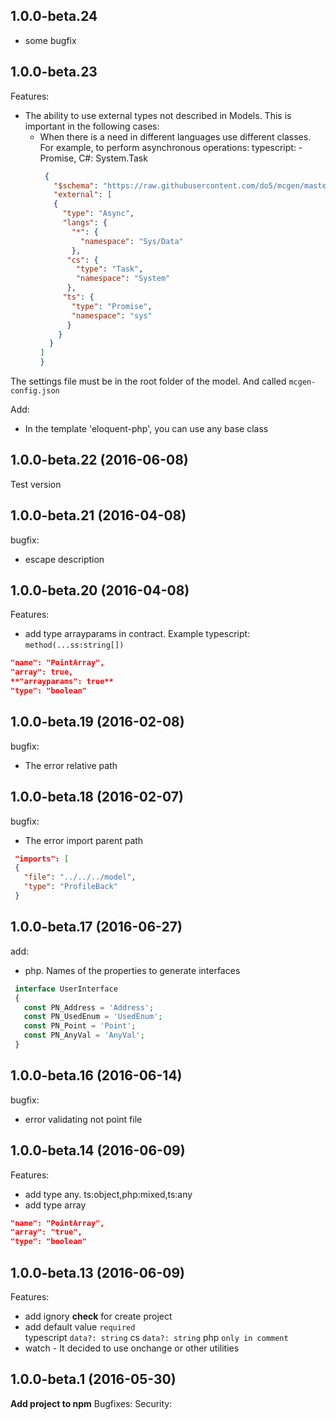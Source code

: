 ## 1.0.0-beta.24
 - some bugfix

## 1.0.0-beta.23

Features:
  - The ability to use external types not described in Models. This is important in the following cases:
    - When there is a need in different languages use different classes. 
       For example, to perform asynchronous operations: typescript: - Promise, C#: System.Task
       ```json
        {
          "$schema": "https://raw.githubusercontent.com/do5/mcgen/master/shemas/mcgen-config-shema.json",
          "external": [
          {
            "type": "Async",
            "langs": {
              "*": {
                "namespace": "Sys/Data"
              },
             "cs": {
               "type": "Task",
               "namespace": "System"
             },
            "ts": {
              "type": "Promise",
              "namespace": "sys"
             }
           }
         }
       ]
      }
       ```
  The settings file must be in the root folder of the model. And called `mcgen-config.json`

Add:
  - In the template 'eloquent-php', you can use any base class  

## 1.0.0-beta.22 (2016-06-08)

 Test version

## 1.0.0-beta.21 (2016-04-08)

bugfix:
  - escape description

## 1.0.0-beta.20 (2016-04-08)

Features:
  - add type arrayparams in contract. Example typescript: `method(...ss:string[])`
  ```json
  "name": "PointArray",
  "array": true,
  **"arrayparams": true**
  "type": "boolean"
```

## 1.0.0-beta.19 (2016-02-08)

bugfix:
  - The error relative path

## 1.0.0-beta.18 (2016-02-07)

bugfix:
  - The error import parent path
  ```json
   "imports": [
   {
     "file": "../../../model",
     "type": "ProfileBack"
   }
  ```

## 1.0.0-beta.17 (2016-06-27)

add:
  - php. Names of the properties to generate interfaces
  ```php
   interface UserInterface
   {
     const PN_Address = 'Address';
     const PN_UsedEnum = 'UsedEnum';
     const PN_Point = 'Point';
     const PN_AnyVal = 'AnyVal';
   }
  ```  

## 1.0.0-beta.16 (2016-06-14)

bugfix:
  - error validating not point file  

## 1.0.0-beta.14 (2016-06-09)

Features:
  - add type any. ts:object,php:mixed,ts:any
  - add type array
  ```json
  "name": "PointArray",
  "array": "true",
  "type": "boolean"
```

## 1.0.0-beta.13 (2016-06-09)

Features:

  - add ignory __check__ for create project
  - add default value `required`   
     typescript `data?: string`
     cs `data?: string`
     php `only in comment`
  - watch - It decided to use onchange or other utilities 



## 1.0.0-beta.1 (2016-05-30)
**Add project to npm**
Bugfixes:
Security:
